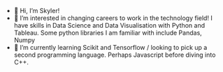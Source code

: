 - 👋 Hi, I’m Skyler!
- 👀 I’m interested in changing careers to work in the technology field! I have skills in Data Science and Data Visualisation with Python and Tableau. Some python libraries I am familiar with include Pandas, Numpy
- 🌱 I’m currently learning Scikit and Tensorflow / looking to pick up a second programming language. Perhaps Javascript before diving into C++.
<!---
- 💞️ I’m looking to collaborate on ...
- 📫 How to reach me ...


skulu/skulu is a ✨ special ✨ repository because its `README.md` (this file) appears on your GitHub profile.
You can click the Preview link to take a look at your changes.
--->

